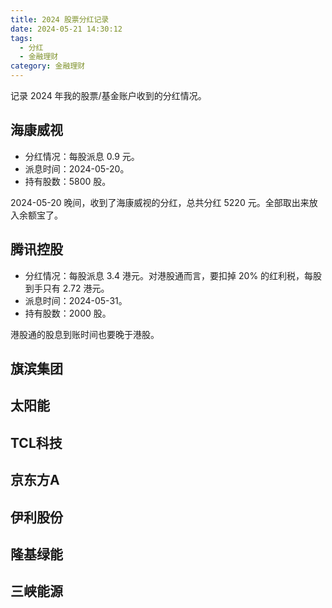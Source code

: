 ```yaml
---
title: 2024 股票分红记录
date: 2024-05-21 14:30:12
tags:
  - 分红
  - 金融理财
category: 金融理财
---
```


记录 2024 年我的股票/基金账户收到的分红情况。

<!-- more -->

## 海康威视

- 分红情况：每股派息 0.9 元。
- 派息时间：2024-05-20。
- 持有股数：5800 股。

2024-05-20 晚间，收到了海康威视的分红，总共分红 5220 元。全部取出来放入余额宝了。

## 腾讯控股

- 分红情况：每股派息 3.4 港元。对港股通而言，要扣掉 20% 的红利税，每股到手只有 2.72 港元。
- 派息时间：2024-05-31。
- 持有股数：2000 股。

港股通的股息到账时间也要晚于港股。

## 旗滨集团

## 太阳能

## TCL科技

## 京东方A

## 伊利股份

## 隆基绿能

## 三峡能源

